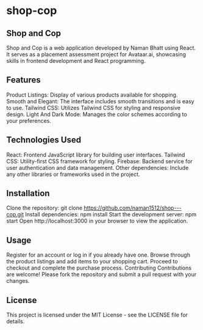 # shop-cop

## Shop and Cop

Shop and Cop is a web application developed by Naman Bhatt using React. It serves as a placement assessment project for Avataar.ai, showcasing skills in frontend development and React programming.

## Features

Product Listings: Display of various products available for shopping.
Smooth and Elegant: The interface includes smooth transitions and is easy to use.
Tailwind CSS: Utilizes Tailwind CSS for styling and responsive design.
Light And Dark Mode: Manages the color schemes according to your preferences.

## Technologies Used

React: Frontend JavaScript library for building user interfaces.
Tailwind CSS: Utility-first CSS framework for styling.
Firebase: Backend service for user authentication and data management.
Other dependencies: Include any other libraries or frameworks used in the project.

## Installation

Clone the repository: git clone https://github.com/naman1512/shop---cop.git
Install dependencies: npm install
Start the development server: npm start
Open http://localhost:3000 in your browser to view the application.

## Usage

Register for an account or log in if you already have one.
Browse through the product listings and add items to your shopping cart.
Proceed to checkout and complete the purchase process.
Contributing
Contributions are welcome! Please fork the repository and submit a pull request with your changes.

## License

This project is licensed under the MIT License - see the LICENSE file for details.
